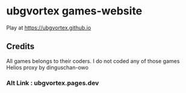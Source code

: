 # ubgvortex games-website
Play at https://ubgvortex.github.io
## Credits
All games belongs to their coders. I do not coded any of those games <br>
Helios proxy by dinguschan-owo
### Alt Link : ubgvortex.pages.dev
